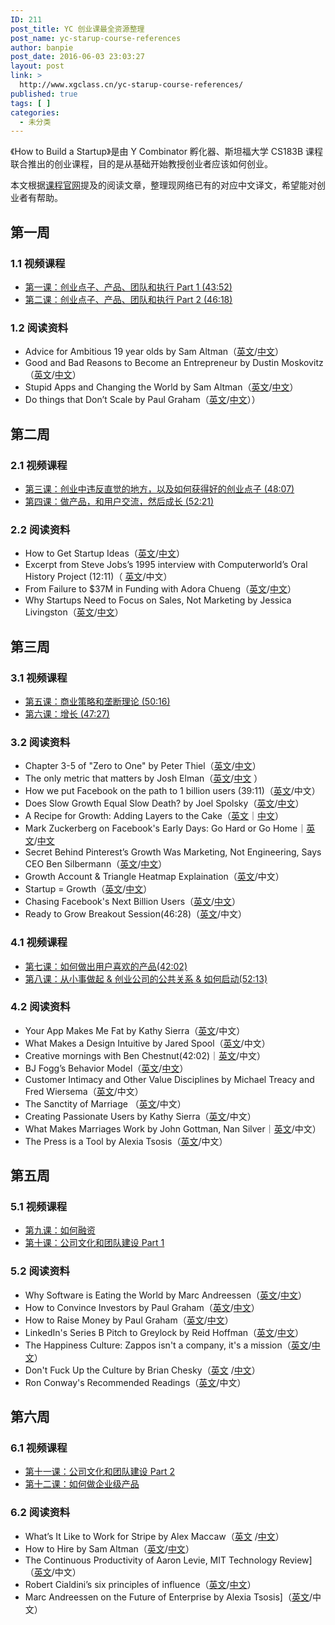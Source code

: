 ```yaml
---
ID: 211
post_title: YC 创业课最全资源整理
post_name: yc-starup-course-references
author: banpie
post_date: 2016-06-03 23:03:27
layout: post
link: >
  http://www.xgclass.cn/yc-starup-course-references/
published: true
tags: [ ]
categories:
  - 未分类
---
```

《How to Build a Startup》是由 Y Combinator 孵化器、斯坦福大学 CS183B 课程联合推出的创业课程，目的是从基础开始教授创业者应该如何创业。

本文根据[课程官网][1]提及的阅读文章，整理现网络已有的对应中文译文，希望能对创业者有帮助。

## 第一周

### 1\.1 视频课程

*   [第一课：创业点子、产品、团队和执行 Part 1 (43:52)][2] 
*   [第二课：创业点子、产品、团队和执行 Part 2 (46:18) ][3]

### 1\.2 阅读资料

*   Advice for Ambitious 19 year olds by Sam Altman（[英文][4]/[中文][5]）
*   Good and Bad Reasons to Become an Entrepreneur by Dustin Moskovitz （[英文][6]/[中文][7]）
*   Stupid Apps and Changing the World by Sam Altman（[英文][8]/[中文][9]）
*   Do things that Don’t Scale by Paul Graham（[英文][10]/[中文][11]））

## 第二周

### 2\.1 视频课程

*   [第三课：创业中违反直觉的地方，以及如何获得好的创业点子 (48:07)][12]
*   [第四课：做产品，和用户交流，然后成长 (52:21)][13]

### 2\.2 阅读资料

*   How to Get Startup Ideas（[英文][14]/[中文][15]）
*   Excerpt from Steve Jobs’s 1995 interview with Computerworld’s Oral History Project (12:11)（ [英文][16]/中文）
*   From Failure to $37M in Funding with Adora Chueng（[英文][17]/[中文][18]）
*   Why Startups Need to Focus on Sales, Not Marketing by Jessica Livingston（[英文][19]/[中文][20]）

## 第三周

### 3\.1 视频课程

*   [第五课：商业策略和垄断理论 (50:16)][21]
*   [第六课：增长 (47:27)][22]

### 3\.2 阅读资料

*   Chapter 3-5 of "Zero to One" by Peter Thiel（[英文][23]/[中文][24]）
*   The only metric that matters by Josh Elman（[英文][25]/[中文][26] ）
*   How we put Facebook on the path to 1 billion users (39:11)（[英文][27]/中文）
*   Does Slow Growth Equal Slow Death? by Joel Spolsky（[英文][28]/[中文][29]）
*   A Recipe for Growth: Adding Layers to the Cake（[英文][30]｜[中文][31]）
*   Mark Zuckerberg on Facebook's Early Days: Go Hard or Go Home｜[英文][32]/[中文][33]
*   Secret Behind Pinterest’s Growth Was Marketing, Not Engineering, Says CEO Ben Silbermann（[英文][34]/[中文][35]）
*   Growth Account & Triangle Heatmap Explaination（[英文][36]/中文）
*   Startup = Growth（[英文][37]/[中文][38]）
*   Chasing Facebook's Next Billion Users（[英文][39]/[中文][40]）
*   Ready to Grow Breakout Session(46:28)（[英文][41]/中文）

### 4\.1 视频课程

*   [第七课：如何做出用户喜欢的产品(42:02)][42] 
*   [第八课：从小事做起 & 创业公司的公共关系 & 如何启动(52:13)][43]

### 4\.2 阅读资料

*   Your App Makes Me Fat by Kathy Sierra（[英文][44]/中文）
*   What Makes a Design Intuitive by Jared Spool（[英文][45]/中文）
*   Creative mornings with Ben Chestnut(42:02)｜[英文][46]/中文）
*   BJ Fogg’s Behavior Model（[英文][47]/[中文][48]）
*   Customer Intimacy and Other Value Disciplines by Michael Treacy and Fred Wiersema（[英文][49]/中文）
*   The Sanctity of Marriage （[英文][50]/中文）
*   Creating Passionate Users by Kathy Sierra（[英文][51]/中文）
*   What Makes Marriages Work by John Gottman, Nan Silver｜[英文][52]/中文）
*   The Press is a Tool by Alexia Tsosis（[英文][53]/中文）

## 第五周

### 5\.1 视频课程

*   [第九课：如何融资][54] 
*   [第十课：公司文化和团队建设 Part 1][55]

### 5\.2 阅读资料

*   Why Software is Eating the World by Marc Andreessen（[英文][56]/[中文][57]）
*   How to Convince Investors by Paul Graham（[英文][58]/[中文][59]）
*   How to Raise Money by Paul Graham（[英文][60]/[中文][61]）
*   LinkedIn's Series B Pitch to Greylock by Reid Hoffman（[英文][62]/[中文][63]）
*   The Happiness Culture: Zappos isn't a company, it's a mission（[英文][64]/[中文][65]）
*   Don't Fuck Up the Culture by Brian Chesky（[英文][66] /[中文][67]）
*   Ron Conway's Recommended Readings（[英文][68]/中文）

## 第六周

### 6\.1 视频课程

*   [第十一课：公司文化和团队建设 Part 2 ][69]
*   [第十二课：如何做企业级产品][70]

### 6\.2 阅读资料

*   What’s It Like to Work for Stripe by Alex Maccaw（[英文][71] /[中文][72]）
*   How to Hire by Sam Altman（[英文][73]/[中文][74]）
*   The Continuous Productivity of Aaron Levie, MIT Technology Review]（[英文][75]/中文）
*   Robert Cialdini’s six principles of influence（[英文][76]/[中文][77]）
*   Marc Andreessen on the Future of Enterprise by Alexia Tsosis]（[英文][78]/中文）

 [1]: https://startupclass.co
 [2]: http://startupclass.club/steps/1
 [3]: http://startupclass.club/steps/2
 [4]: http://blog.samaltman.com/advice-for-ambitious-19-year-olds
 [5]: http://startupclass.club/topics/8
 [6]: https://medium.com/i-m-h-o/good-and-bad-reasons-to-become-an-entrepreneur-decf0766de8d
 [7]: http://startupclass.club/topics/124
 [8]: http://blog.samaltman.com/stupid-apps-and-changing-the-world
 [9]: http://blog.fujiji.com/stupid-apps-and-changing-the-world/
 [10]: http://paulgraham.com/ds.html
 [11]: http://startupclass.club/topics/9
 [12]: http://startupclass.club/steps/3
 [13]: http://startupclass.club/steps/4
 [14]: http://www.paulgraham.com/startupideas.html
 [15]: http://startupclass.club/topics/25
 [16]: https://www.youtube.com/watch?v=ogLPo6OCV2I
 [17]: http://wpcurve.com/homejoy-adora-cheung/
 [18]: https://startupclass.co/courses/how-to-start-a-startup/lectures/64059
 [19]: http://blogs.wsj.com/accelerators/2014/06/03/jessica-livingston-why-startups-need-to-focus-on-sales-not-marketing/
 [20]: http://startupclass.club/topics/57
 [21]: http://startupclass.club/steps/5
 [22]: http://startupclass.club/steps/6
 [23]: http://startupclass.club/topics/6
 [24]: http://maker4ever.com/2014/10/zero2one/
 [25]: https://medium.com/@joshelman/the-only-metric-that-matters-ab24a585b5ea
 [26]: http://www.zaonin.com/archives/16089
 [27]: http://youtu.be/raIUQP71SBU?t=29s
 [28]: http://www.inc.com/magazine/20091101/does-slow-growth-equal-slow-death.html
 [29]: http://www.jianshu.com/p/d2dd2e348793
 [30]: http://jeff.a16z.com/2012/01/18/a-recipe-for-growth-adding-layers-to-the-cake/
 [31]: https://startupclass.co/courses/how-to-start-a-startup/lectures/64070
 [32]: http://allthingsd.com/20121020/mark-zuckerberg-on-facebooks-early-days-go-hard-or-go-home/
 [33]: https://startupclass.co/courses/how-to-start-a-startup/lectures/64071
 [34]: http://allthingsd.com/20121020/the-secret-behind-pinterests-growth-was-marketing-not-engineering-says-ceo-ben-silbermann/
 [35]: https://startupclass.co/courses/how-to-start-a-startup/lectures/64072
 [36]: http://www.downvids.net/growth-accounting-amp-triangle-heatmap-explanation-329890.html
 [37]: http://www.paulgraham.com/growth.html
 [38]: http://36kr.com/p/155310.html
 [39]: http://www.businessweek.com/articles/2012-07-25/chasing-facebooks-next-billion-users
 [40]: http://www.jianshu.com/p/efa7618a8fed
 [41]: http://original.livestream.com/f8industry/video?clipId=pla_a093cf1f-2d34-4e74-8377-9e54bc65d8e9
 [42]: http://startupclass.club/steps/7
 [43]: http://startupclass.club/steps/8
 [44]: http://seriouspony.com/blog/2013/7/24/your-app-makes-me-fat
 [45]: http://www.uie.com/articles/design_intuitive/
 [46]: http://vimeo.com/34081566
 [47]: http://www.behaviormodel.org/
 [48]: http://www.jianshu.com/p/0e2878b912f1
 [49]: http://hbr.org/1993/01/customer-intimacy-and-other-value-disciplines/ar/1
 [50]: http://www.thisamericanlife.org/radio-archives/episode/261/transcript
 [51]: http://headrush.typepad.com/
 [52]: http://www.psychologytoday.com/articles/200910/what-makes-marriage-work
 [53]: https://docs.google.com/document/d/1LQxnHxQ6xO54BHcoOmgEeuhdHwWwujKuSpzQbQnlThk/edit
 [54]: http://startupclass.club/steps/9
 [55]: http://startupclass.club/steps/10
 [56]: http://online.wsj.com/news/articles/SB10001424053111903480904576512250915629460
 [57]: http://article.yeeyan.org/view/119378/214640/
 [58]: http://paulgraham.com/convince.html
 [59]: http://36kr.com/p/205342.html
 [60]: http://paulgraham.com/fr.html
 [61]: http://www.wtoutiao.com/p/Tf1UdY.html
 [62]: http://reidhoffman.org/linkedin-pitch-to-greylock/
 [63]: http://events.36kr.com/linkedin/
 [64]: http://www.fastcompany.com/1657030/happiness-culture-zappos-isnt-company-its-mission
 [65]: https://www.teambition.com/research/insights/article?p=research-insights&s=add-article&_id=54587f903848af49145abae5
 [66]: https://medium.com/@bchesky/dont-fuck-up-the-culture-597cde9ee9d4
 [67]: https://www.teambition.com/research/insights/article?p=research-insights&s=undefined&_id=54589d603848af49145abae6
 [68]: https://shimo.im/spreadsheet/D1CYZ6lVAPIXa9xk
 [69]: http://startupclass.club/steps/11
 [70]: http://startupclass.club/steps/12
 [71]: http://blog.alexmaccaw.com/stripes-culture
 [72]: https://www.teambition.com/research/insights/article?p=research-insights&s=undefined&_id=545ad2e44db04590783491fd
 [73]: http://blog.samaltman.com/how-to-hire
 [74]: https://www.teambition.com/research/insights/article?p=research-insights&s=undefined&_id=545215ab872e549541e23ef8
 [75]: http://www.technologyreview.com/news/522081/the-continuous-productivity-of-aaron-levie/
 [76]: http://en.wikipedia.org/wiki/Robert_Cialdini#6_key_principles_of_influence_by_Robert_Cialdini
 [77]: https://www.teambition.com/research/insights/article?p=research-insights&s=undefined&_id=545c3e0552c8589678836a7f
 [78]: http://techcrunch.com/2013/01/27/marc-andreessen-on-the-future-of-the-enterprise/